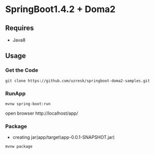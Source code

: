 # SpringBoot1.4.2 + Doma2

## Requires

* Java8

## Usage

### Get the Code

`git clone https://github.com/uzresk/springboot-doma2-samples.git`

### RunApp

`mvnw spring-boot:run`

open browser http://localhost/app/

### Package

* creating jar(app/target\app-0.0.1-SNAPSHOT.jar)

`mvnw package`

